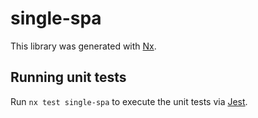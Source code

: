 # single-spa

This library was generated with [Nx](https://nx.dev).

## Running unit tests

Run `nx test single-spa` to execute the unit tests via [Jest](https://jestjs.io).
